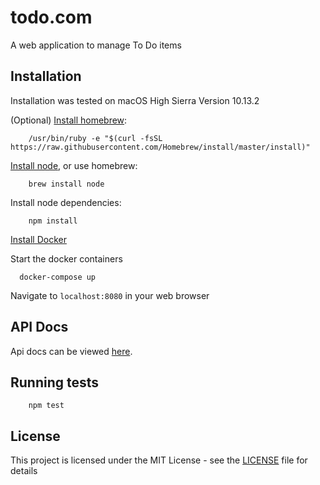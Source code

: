 # todo.com

A web application to manage To Do items

## Installation

Installation was tested on macOS High Sierra Version 10.13.2

(Optional) [Install homebrew](https://brew.sh/):

```
	/usr/bin/ruby -e "$(curl -fsSL https://raw.githubusercontent.com/Homebrew/install/master/install)"
```

[Install node](https://nodejs.org/en/download/), or use homebrew:

```
	brew install node
```

Install node dependencies:

```
	npm install
```

[Install Docker](https://docs.docker.com/install/)

Start the docker containers

```
  docker-compose up
```

Navigate to `localhost:8080` in your web browser

## API Docs

Api docs can be viewed [here](/api/docs/README.md).

## Running tests

```
	npm test
```

## License

This project is licensed under the MIT License - see the [LICENSE](LICENSE) file for details
